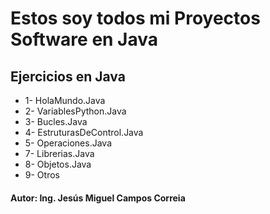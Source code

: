 # Estos soy todos mi Proyectos Software en Java

## Ejercicios en Java

* 1- HolaMundo.Java
* 2- VariablesPython.Java
* 3- Bucles.Java
* 4- EstruturasDeControl.Java
* 5- Operaciones.Java
* 7- Librerias.Java
* 8- Objetos.Java
* 9- Otros

#### Autor: Ing. Jesús Miguel Campos Correia
